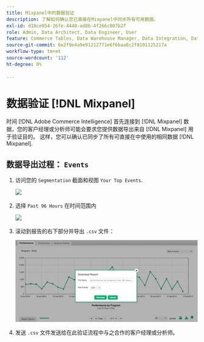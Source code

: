 ```yaml
---
title: Mixpanel中的数据验证
description: 了解如何确认您已直接在Mixpanel中同步所有可用数据。
exl-id: d18ce954-26fe-4440-ad8b-4f266c007b2f
role: Admin, Data Architect, Data Engineer, User
feature: Commerce Tables, Data Warehouse Manager, Data Integration, Data Import/Export
source-git-commit: 6e2f9e4a9e91212771e6f6baa8c2f8101125217a
workflow-type: tm+mt
source-wordcount: '112'
ht-degree: 0%

---
```


# 数据验证 [!DNL Mixpanel]

时间 [!DNL Adobe Commerce Intelligence] 首先连接到 [!DNL Mixpanel] 数据，您的客户经理或分析师可能会要求您提供数据导出来自 [!DNL Mixpanel] 用于验证目的。 这样，您可以确认已同步了所有可直接在中使用的相同数据 [!DNL Mixpanel].

## 数据导出过程： `Events`

1. 访问您的 `Segmentation` 截面和视图 `Your Top Events`.

   ![](../../../assets/your-top-events.png)

1. 选择 `Past 96 Hours` 在时间范围内

   ![](../../../assets/past-96-hours.png)

1. 滚动到报告的右下部分并导出 `.csv` 文件：

   ![](../../../assets/export-csv-mixpanel.png)

1. 发送 `.csv` 文件发送给在此验证流程中与之合作的客户经理或分析师。
